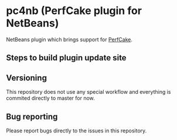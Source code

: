 pc4nb (PerfCake plugin for NetBeans)
====================================

NetBeans plugin which brings support for [PerfCake](https://www.perfcake.org/).

Steps to build plugin update site
---------------------------------

Versioning
----------

This repository does not use any special workflow and everything is commited directly to master for now.

Bug reporting
-------------

Please report bugs directly to the issues in this repository.

